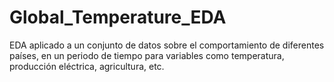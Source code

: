 # Global_Temperature_EDA
EDA aplicado a un conjunto de datos sobre el comportamiento de diferentes países, en un periodo de tiempo para variables como temperatura, producción eléctrica, agricultura, etc.
